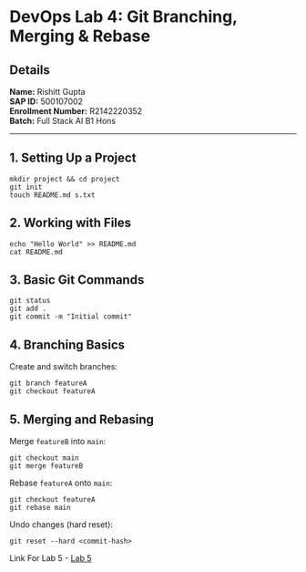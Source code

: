 # DevOps Lab 4: Git Branching, Merging & Rebase  

## Details  
**Name:** Rishitt Gupta  
**SAP ID:** 500107002  
**Enrollment Number:** R2142220352  
**Batch:** Full Stack AI B1 Hons  

---  

## 1. Setting Up a Project  
```
mkdir project && cd project  
git init  
touch README.md s.txt  
```  

## 2. Working with Files  
```
echo "Hello World" >> README.md  
cat README.md  
```  

## 3. Basic Git Commands  
```
git status  
git add .  
git commit -m "Initial commit"  
```  

## 4. Branching Basics  
Create and switch branches:  
```
git branch featureA  
git checkout featureA  
```  

## 5. Merging and Rebasing  
Merge `featureB` into `main`:  
```
git checkout main  
git merge featureB  
```  
Rebase `featureA` onto `main`:  
```
git checkout featureA  
git rebase main  
```  
Undo changes (hard reset):  
```
git reset --hard <commit-hash>  
```
Link For Lab 5 - [Lab 5](./Rishitt_Gupta_DevOps_Lab_5.md)